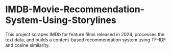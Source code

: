 # IMDB-Movie-Recommendation-System-Using-Storylines
This project scrapes IMDb for feature films released in 2024, processes the text data, and builds a content-based recommendation system using TF-IDF and cosine similarity.
